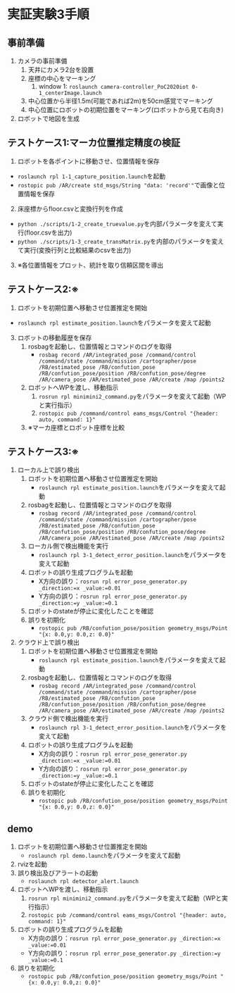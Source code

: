 # 実証実験3手順
## 事前準備
1. カメラの事前準備
   1. 天井にカメラ2台を設置
   2. 座標の中心をマーキング
      1. window 1: `roslaunch camera-controller_PoC2020iot 0-1_centerImage.launch`
   3. 中心位置から半径1.5m(可能であれば2m)を50cm感覚でマーキング
   4. 中心位置にロボットの初期位置をマーキング(ロボットから見て右向き)
2. ロボットで地図を生成

## テストケース1:マーカ位置推定精度の検証
1. ロボットを各ポイントに移動させ、位置情報を保存
 - `roslaunch rpl 1-1_capture_position.launch`を起動
 - `rostopic pub /AR/create std_msgs/String "data: 'record'"`で画像と位置情報を保存
2. 床座標からfloor.csvと変換行列を作成
 - `python ./scripts/1-2_create_truevalue.py`を内部パラメータを変えて実行(floor.csvを出力)
 - `python ./scripts/1-3_create_transMatrix.py`を内部のパラメータを変えて実行(変換行列と比較結果のcsvを出力)
3. ※各位置情報をプロット、統計を取り信頼区間を導出

## テストケース2:※
1. ロボットを初期位置へ移動させ位置推定を開始
 - `roslaunch rpl estimate_position.launch`をパラメータを変えて起動
3. ロボットの移動履歴を保存
   1. rosbagを起動し、位置情報とコマンドのログを取得
       - `rosbag record /AR/integrated_pose /command/control /command/state /command/mission /cartographer/pose /RB/estimated_pose /RB/confution_pose /RB/confution_pose/position /RB/confution_pose/degree /AR/camera_pose /AR/estimated_pose /AR/create /map /points2`
   2. ロボットへWPを渡し、移動指示
       1. `rosrun rpl minimini2_command.py`をパラメータを変えて起動（WPと実行指示）
       2. `rostopic pub /command/control eams_msgs/Control "{header: auto, command: 1}"`
   3. ※マーカ座標とロボット座標を比較

## テストケース3:※
1. ローカル上で誤り検出
   1. ロボットを初期位置へ移動させ位置推定を開始
       - `roslaunch rpl estimate_position.launch`をパラメータを変えて起動
   2. rosbagを起動し、位置情報とコマンドのログを取得
       - `rosbag record /AR/integrated_pose /command/control /command/state /command/mission /cartographer/pose /RB/estimated_pose /RB/confution_pose /RB/confution_pose/position /RB/confution_pose/degree /AR/camera_pose /AR/estimated_pose /AR/create /map /points2`
   3. ローカル側で検出機能を実行
       - `roslaunch rpl 3-1_detect_error_position.launch`をパラメータを変えて起動
   4. ロボットの誤り生成プログラムを起動
       - X方向の誤り：`rosrun rpl error_pose_generator.py _direction:=x _value:=0.01`
       - Y方向の誤り：`rosrun rpl error_pose_generator.py _direction:=y _value:=0.1`
   5. ロボットのstateが停止に変化したことを確認
   6. 誤りを初期化
       - `rostopic pub /RB/confution_pose/position geometry_msgs/Point "{x: 0.0,y: 0.0,z: 0.0}"`
2. クラウド上で誤り検出
   1. ロボットを初期位置へ移動させ位置推定を開始
       - `roslaunch rpl estimate_position.launch`をパラメータを変えて起動
   2. rosbagを起動し、位置情報とコマンドのログを取得
       - `rosbag record /AR/integrated_pose /command/control /command/state /command/mission /cartographer/pose /RB/estimated_pose /RB/confution_pose /RB/confution_pose/position /RB/confution_pose/degree /AR/camera_pose /AR/estimated_pose /AR/create /map /points2`
   3. クラウド側で検出機能を実行
       - `roslaunch rpl 3-1_detect_error_position.launch`をパラメータを変えて起動
   4. ロボットの誤り生成プログラムを起動
       - X方向の誤り：`rosrun rpl error_pose_generator.py _direction:=x _value:=0.01`
       - Y方向の誤り：`rosrun rpl error_pose_generator.py _direction:=y _value:=0.1`
   5. ロボットのstateが停止に変化したことを確認
   6. 誤りを初期化
       - `rostopic pub /RB/confution_pose/position geometry_msgs/Point "{x: 0.0,y: 0.0,z: 0.0}"`

## demo
1. ロボットを初期位置へ移動させ位置推定を開始
   - `roslaunch rpl demo.launch`をパラメータを変えて起動
2. rvizを起動
3. 誤り検出及びアラートの起動
   - `roslaunch rpl detector_alert.launch`
4. ロボットへWPを渡し、移動指示
   1. `rosrun rpl minimini2_command.py`をパラメータを変えて起動（WPと実行指示）
   2. `rostopic pub /command/control eams_msgs/Control "{header: auto, command: 1}"`
5. ロボットの誤り生成プログラムを起動
   - X方向の誤り：`rosrun rpl error_pose_generator.py _direction:=x _value:=0.01`
   - Y方向の誤り：`rosrun rpl error_pose_generator.py _direction:=y _value:=0.1`
6. 誤りを初期化
   - `rostopic pub /RB/confution_pose/position geometry_msgs/Point "{x: 0.0,y: 0.0,z: 0.0}"`
